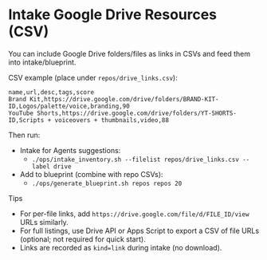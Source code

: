 # Intake Google Drive Resources (CSV)

You can include Google Drive folders/files as links in CSVs and feed them into intake/blueprint.

CSV example (place under `repos/drive_links.csv`):

```
name,url,desc,tags,score
Brand Kit,https://drive.google.com/drive/folders/BRAND-KIT-ID,Logos/palette/voice,branding,90
YouTube Shorts,https://drive.google.com/drive/folders/YT-SHORTS-ID,Scripts + voiceovers + thumbnails,video,88
```

Then run:

- Intake for Agents suggestions:
  - `./ops/intake_inventory.sh --filelist repos/drive_links.csv --label drive`
- Add to blueprint (combine with repo CSVs):
  - `./ops/generate_blueprint.sh repos repos 20`

Tips
- For per-file links, add `https://drive.google.com/file/d/FILE_ID/view` URLs similarly.
- For full listings, use Drive API or Apps Script to export a CSV of file URLs (optional; not required for quick start).
- Links are recorded as `kind=link` during intake (no download).

